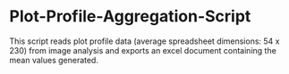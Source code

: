 # Plot-Profile-Aggregation-Script

This script reads plot profile data (average spreadsheet dimensions: 54 x 230) from image analysis and exports an excel document containing the mean values generated.
